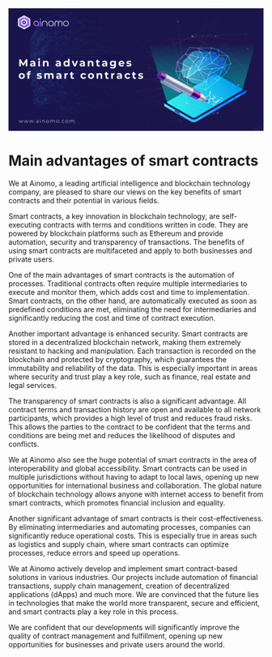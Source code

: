 <img src="https://github.com/ainomodatalab/news/blob/896158da1caf85c759077379d26bb3ee1e8476a2/24.09.2024/image.png" alt="image">
<br>
<h1>Main advantages of smart contracts</h1>
<p>We at Ainomo, a leading artificial intelligence and blockchain technology company, are pleased to share our views on the key benefits of smart contracts and their potential in various fields.</p>
<p>Smart contracts, a key innovation in blockchain technology, are self-executing contracts with terms and conditions written in code. They are powered by blockchain platforms such as Ethereum and provide automation, security and transparency of transactions. The benefits of using smart contracts are multifaceted and apply to both businesses and private users.</p>
<p>One of the main advantages of smart contracts is the automation of processes. Traditional contracts often require multiple intermediaries to execute and monitor them, which adds cost and time to implementation. Smart contracts, on the other hand, are automatically executed as soon as predefined conditions are met, eliminating the need for intermediaries and significantly reducing the cost and time of contract execution.
</p>
<p>Another important advantage is enhanced security. Smart contracts are stored in a decentralized blockchain network, making them extremely resistant to hacking and manipulation. Each transaction is recorded on the blockchain and protected by cryptography, which guarantees the immutability and reliability of the data. This is especially important in areas where security and trust play a key role, such as finance, real estate and legal services.
</p>
<p>The transparency of smart contracts is also a significant advantage. All contract terms and transaction history are open and available to all network participants, which provides a high level of trust and reduces fraud risks. This allows the parties to the contract to be confident that the terms and conditions are being met and reduces the likelihood of disputes and conflicts.
</p>
<p>We at Ainomo also see the huge potential of smart contracts in the area of interoperability and global accessibility. Smart contracts can be used in multiple jurisdictions without having to adapt to local laws, opening up new opportunities for international business and collaboration. The global nature of blockchain technology allows anyone with internet access to benefit from smart contracts, which promotes financial inclusion and equality.
</p>
<p>Another significant advantage of smart contracts is their cost-effectiveness. By eliminating intermediaries and automating processes, companies can significantly reduce operational costs. This is especially true in areas such as logistics and supply chain, where smart contracts can optimize processes, reduce errors and speed up operations.
</p>
<p>We at Ainomo actively develop and implement smart contract-based solutions in various industries. Our projects include automation of financial transactions, supply chain management, creation of decentralized applications (dApps) and much more. We are convinced that the future lies in technologies that make the world more transparent, secure and efficient, and smart contracts play a key role in this process.
</p>
<p>We are confident that our developments will significantly improve the quality of contract management and fulfillment, opening up new opportunities for businesses and private users around the world.</p>
